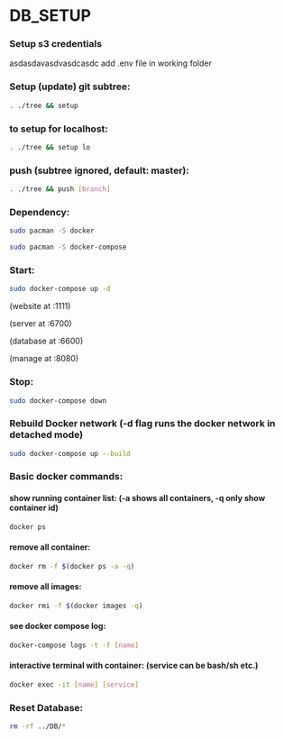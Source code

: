 # DB_SETUP
### Setup s3 credentials
asdasdavasdvasdcasdc
add .env file in working folder

### Setup (update) git subtree:

```bash
. ./tree && setup
```
### to setup for localhost:
```bash
. ./tree && setup lo
```
### push (subtree ignored, default: master):
```bash
. ./tree && push [branch]
```

### Dependency:
```bash
sudo pacman -S docker

sudo pacman -S docker-compose

```
### Start:
```bash
sudo docker-compose up -d
```
(website at :1111)

(server at :6700)

(database at :6600)

(manage at :8080)

### Stop:
```bash
sudo docker-compose down
```
### Rebuild Docker network (-d flag runs the docker network in detached mode)
```bash
sudo docker-compose up --build
```
### Basic docker commands:

#### show running container list: (-a shows all containers, -q only show container id)
```bash
docker ps 
```
#### remove all container:
```bash
docker rm -f $(docker ps -a -q)
```
#### remove all images:
```bash
docker rmi -f $(docker images -q)
```
#### see docker compose log:
```bash
docker-compose logs -t -f [name]
```
#### interactive terminal with container: (service can be bash/sh etc.)
```bash
docker exec -it [name] [service]
```
### Reset Database:
```bash
rm -rf ../DB/*
```
